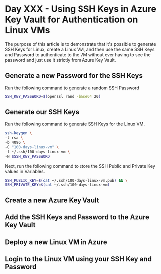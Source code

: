 # Day XXX - Using SSH Keys in Azure Key Vault for Authentication on Linux VMs

The purpose of this article is to demonstrate that it's possible to generate SSH Keys for Linux, create a Linux VM, and then use the same SSH Keys and Password to authenticate to the VM without ever having to see the password and just use it strictly from Azure Key Vault.

## Generate a new Password for the SSH Keys

Run the following command to generate a random SSH Password

```bash
SSH_KEY_PASSWORD=$(openssl rand -base64 20)
```

## Generate our SSH Keys

Run the following command to generate SSH Keys for the Linux VM.

```bash
ssh-keygen \
-t rsa \
-b 4096 \
-C "100-days-linux-vm" \
-f ~/.ssh/100-days-linux-vm \
-N $SSH_KEY_PASSWORD
```

Next, run the following command to store the SSH Public and Private Key values in Variables.

```bash
SSH_PUBLIC_KEY=$(cat ~/.ssh/100-days-linux-vm.pub) && \
SSH_PRIVATE_KEY=$(cat ~/.ssh/100-days-linux-vm)
```

## Create a new Azure Key Vault

## Add the SSH Keys and Password to the Azure Key Vault

## Deploy a new Linux VM in Azure

## Login to the Linux VM using your SSH Key and Password